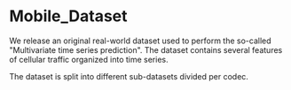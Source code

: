 # Mobile_Dataset

We release an original real-world dataset used to perform the so-called "Multivariate time series prediction". 
The dataset contains several features of cellular traffic organized into time series. 

The dataset is split into different sub-datasets divided per codec. 

